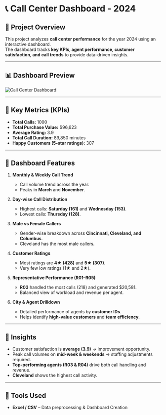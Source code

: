 # 📞 Call Center Dashboard - 2024

## 🔹 Project Overview
This project analyzes **call center performance** for the year 2024 using an interactive dashboard.  
The dashboard tracks **key KPIs, agent performance, customer satisfaction, and call trends** to provide data-driven insights.

---

## 📊 Dashboard Preview
![Call Center Dashboard]()

---

## 🔹 Key Metrics (KPIs)
- **Total Calls:** 1000  
- **Total Purchase Value:** $96,623  
- **Average Rating:** 3.9  
- **Total Call Duration:** 89,850 minutes  
- **Happy Customers (5-star ratings):** 307  

---

## 🔹 Dashboard Features
1. **Monthly & Weekly Call Trend**  
   - Call volume trend across the year.  
   - Peaks in **March** and **November**.

2. **Day-wise Call Distribution**  
   - Highest calls: **Saturday (161)** and **Wednesday (153)**.  
   - Lowest calls: **Thursday (128)**.  

3. **Male vs Female Callers**  
   - Gender-wise breakdown across **Cincinnati, Cleveland, and Columbus**.  
   - Cleveland has the most male callers.  

4. **Customer Ratings**  
   - Most ratings are **4★ (428)** and **5★ (307)**.  
   - Very few low ratings (1★ and 2★).  

5. **Representative Performance (R01–R05)**  
   - **R03** handled the most calls (218) and generated $20,581.  
   - Balanced view of workload and revenue per agent.  

6. **City & Agent Drilldown**  
   - Detailed performance of agents by **customer IDs**.  
   - Helps identify **high-value customers** and **team efficiency**.  

---

## 🔹 Insights
- Customer satisfaction is **average (3.9)** → improvement opportunity.  
- Peak call volumes on **mid-week & weekends** → staffing adjustments required.  
- **Top-performing agents (R03 & R04)** drive both call handling and revenue.  
- **Cleveland** shows the highest call activity.  

---

## 🔹 Tools Used

- **Excel / CSV** – Data preprocessing & Dashboard Creation  
